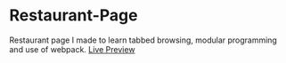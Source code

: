 # Restaurant-Page
Restaurant page I made to learn tabbed browsing, modular programming and use of webpack.
[Live Preview](https://basementwoodworker.github.io/Restaurant-Page/)
